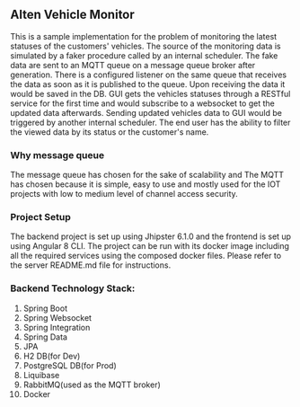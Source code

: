 ## Alten Vehicle Monitor
This is a sample implementation for the problem of monitoring the latest statuses of the customers' vehicles. The source
of the monitoring data is simulated by a faker procedure called by an internal scheduler. The fake data are sent to an
MQTT queue on a message queue broker after generation. There is a configured listener on the same queue that receives 
the data as soon as it is published to the queue. Upon receiving the data it would be saved in the DB. 
GUI gets the vehicles statuses through a RESTful service for the first time and would subscribe to a websocket to get 
the updated data afterwards. Sending updated vehicles data to GUI would be triggered by another internal scheduler. 
The end user has the ability to filter the viewed data by its status or the customer's name.

### Why message queue
The message queue has chosen for the sake of scalability and The MQTT has chosen because it is simple, easy to use and 
mostly used for the IOT projects with low to medium level of channel access security.

### Project Setup 
The backend project is set up using Jhipster 6.1.0 and the frontend is set up using Angular 8 CLI. The project can be 
run with its docker image including all the required services using the composed docker files. Please refer to the
server README.md file for instructions.  

### Backend Technology Stack:
1. Spring Boot
1. Spring Websocket
1. Spring Integration
1. Spring Data
1. JPA
1. H2 DB(for Dev)
1. PostgreSQL DB(for Prod) 
1. Liquibase
1. RabbitMQ(used as the MQTT broker)
1. Docker

